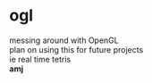 # ogl
messing around with OpenGL  
plan on using this for future projects  
ie real time tetris  
__amj__
